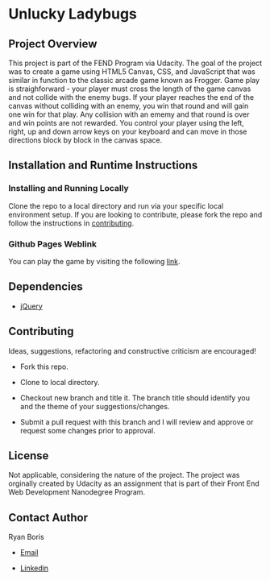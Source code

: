 # Unlucky Ladybugs

## Project Overview

This project is part of the FEND Program via Udacity.  The goal of the project was to create a game using HTML5 Canvas, CSS, and JavaScript that was similar in function to the classic arcade game known as Frogger.  Game play is straighforward - your player must cross the length of the game canvas and not collide with the enemy bugs.  If your player reaches the end of the canvas without colliding with an enemy, you win that round and will gain one win for that play.  Any collision with an ememy and that round is over and win points are not rewarded.  You control your player using the left, right, up and down arrow keys on your keyboard and can move in those directions block by block in the canvas space.  

## Installation and Runtime Instructions

### Installing and Running Locally

Clone the repo to a local directory and run via your specific local environment setup.  If you are looking to contribute, please fork the repo and follow the instructions in [contributing](#contributing).

### Github Pages Weblink

You can play the game by visiting the following [link](https://neodynia.github.io/frontend-nanodegree-arcade-game).

## Dependencies

* [jQuery](https://www.jquery.com)

## Contributing

Ideas, suggestions, refactoring and constructive criticism are encouraged!

* Fork this repo.

* Clone to local directory.

* Checkout new branch and title it.  The branch title should identify you and the theme of your suggestions/changes.

* Submit a pull request with this branch and I will review and approve or request some changes prior to approval.

## License

Not applicable, considering the nature of the project.  The project was orginally created by Udacity as an assignment that is part of their Front End Web Development Nanodegree Program.

## Contact Author

Ryan Boris

* [Email](rbwebdev@icloud.com)

* [Linkedin](https://www.linkedin.com/in/ryanboris)
